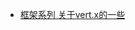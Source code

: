 - [框架系列 关于vert.x的一些](https://www.slahser.com/2016/06/24/%E6%A1%86%E6%9E%B6%E7%B3%BB%E5%88%97-%E5%85%B3%E4%BA%8EVert.x%E7%9A%84%E4%B8%80%E4%BA%9B/)
